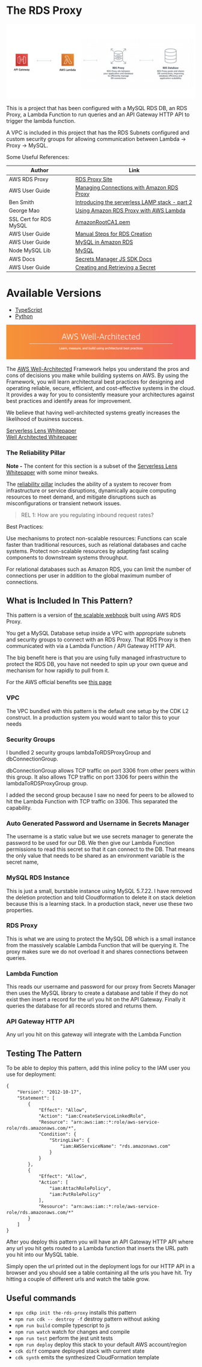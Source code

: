 # The RDS Proxy

![architecture diagram](img/arch.png)

This is a project that has been configured with a MySQL RDS DB, an RDS Proxy, a Lambda Function to run queries and an API Gateway HTTP API to trigger the lambda function.

A VPC is included in this project that has the RDS Subnets configured and custom security groups for allowing communication between Lambda -> Proxy -> MySQL.

Some Useful References:

| Author        | Link           |
| ------------- | ------------- |
| AWS RDS Proxy | [RDS Proxy Site](https://aws.amazon.com/rds/proxy/) |
| AWS User Guide | [Managing Connections with Amazon RDS Proxy](https://docs.aws.amazon.com/AmazonRDS/latest/UserGuide/rds-proxy.html)
| Ben Smith   | [Introducing the serverless LAMP stack - part 2](https://aws.amazon.com/blogs/compute/introducing-the-serverless-lamp-stack-part-2-relational-databases/)  |
| George Mao | [Using Amazon RDS Proxy with AWS Lambda](https://aws.amazon.com/blogs/compute/using-amazon-rds-proxy-with-aws-lambda/)
| SSL Cert for RDS MySQL | [AmazonRootCA1.pem](https://www.amazontrust.com/repository/AmazonRootCA1.pem) |
| AWS User Guide | [Manual Steps for RDS Creation](https://docs.aws.amazon.com/AmazonRDS/latest/UserGuide/CHAP_Tutorials.WebServerDB.CreateDBInstance.html) |
| AWS User Guide | [MySQL in Amazon RDS](https://docs.aws.amazon.com/AmazonRDS/latest/UserGuide/CHAP_MySQL.html) |
| Node MySQL Lib | [MySQL](https://github.com/mysqljs/mysql) |
| AWS Docs | [Secrets Manager JS SDK Docs](https://docs.aws.amazon.com/AWSJavaScriptSDK/latest/AWS/SecretsManager.html) |
| AWS User Guide | [Creating and Retrieving a Secret](https://docs.aws.amazon.com/secretsmanager/latest/userguide/tutorials_basic.html) |

# Available Versions

* [TypeScript](typescript)
* [Python](python)

![AWS Well Architected](img/well_architected.png)

The [AWS Well-Architected](https://aws.amazon.com/architecture/well-architected/) Framework helps you understand the pros and cons of
decisions you make while building systems on AWS. By using the Framework, you will learn architectural best practices for designing and operating reliable, secure, efficient, and cost-effective systems in the cloud. It provides a way for you to consistently measure your architectures against best practices and identify areas for improvement.

We believe that having well-architected systems greatly increases the likelihood of business success.

[Serverless Lens Whitepaper](https://d1.awsstatic.com/whitepapers/architecture/AWS-Serverless-Applications-Lens.pdf) <br />
[Well Architected Whitepaper](http://d0.awsstatic.com/whitepapers/architecture/AWS_Well-Architected_Framework.pdf)

### The Reliability Pillar

<strong>Note -</strong> The content for this section is a subset of the [Serverless Lens Whitepaper](https://d1.awsstatic.com/whitepapers/architecture/AWS-Serverless-Applications-Lens.pdf) with some minor tweaks.

The [reliability pillar](https://d1.awsstatic.com/whitepapers/architecture/AWS-Serverless-Applications-Lens.pdf#page=48) includes the ability of a system to recover from infrastructure or service disruptions, dynamically acquire computing resources to meet demand, and mitigate disruptions such as misconfigurations or transient network issues.

> REL 1: How are you regulating inbound request rates?

Best Practices:

Use mechanisms to protect non-scalable resources: Functions can scale faster than traditional resources, such as relational databases and cache systems. Protect non-scalable resources by adapting fast scaling components to downstream systems throughput.

For relational databases such as Amazon RDS, you can limit the number of connections per user in addition to the global maximum number of connections.

## What is Included In This Pattern?

This pattern is a version of [the scalable webhook](https://github.com/cdk-patterns/serverless/blob/master/the-scalable-webhook/README.md) built using AWS RDS Proxy. 

You get a MySQL Database setup inside a VPC with appropriate subnets and security groups to connect with an RDS Proxy. That RDS Proxy is then communicated with via a Lambda Function / API Gateway HTTP API.

The big benefit here is that you are using fully managed infrastructure to protect the RDS DB, you have not needed to spin up your own queue and mechanism for how rapidly to pull from it.

For the AWS official benefits see [this page](https://aws.amazon.com/rds/proxy/#Benefits)

### VPC
The VPC bundled with this pattern is the default one setup by the CDK L2 construct. In a production system you would want to tailor this to your needs

### Security Groups
I bundled 2 security groups lambdaToRDSProxyGroup and dbConnectionGroup.

dbConnectionGroup allows TCP traffic on port 3306 from other peers within this group. It also allows TCP traffic on port 3306 for peers within the lambdaToRDSProxyGroup group.

I added the second group because I saw no need for peers to be allowed to hit the Lambda Function with TCP traffic on 3306. This separated the capability.

### Auto Generated Password and Username in Secrets Manager
The username is a static value but we use secrets manager to generate the password to be used for our DB. We then give our Lambda Function permissions to read this secret so that it can connect to the DB. That means the only value that needs to be shared as an environment variable is the secret name,

### MySQL RDS Instance
This is just a small, burstable instance using MySQL 5.7.22. I have removed the deletion protection and told Cloudformation to delete it on stack deletion because this is a learning stack. In a production stack, never use these two properties.

### RDS Proxy
This is what we are using to protect the MySQL DB which is a small instance from the massively scalable Lambda Function that will be querying it. The proxy makes sure we do not overload it and shares connections between queries.

### Lambda Function
This reads our username and password for our proxy from Secrets Manager then uses the MySQL library to create a database and table if they do not exist then insert a record for the url you hit on the API Gateway. Finally it queries the database for all records stored and returns them.

### API Gateway HTTP API
Any url you hit on this gateway will integrate with the Lambda Function

## Testing The Pattern

To be able to deploy this pattern, add this inline policy to the IAM user you use for deployment:
```json5
{
    "Version": "2012-10-17",
    "Statement": [
        {
            "Effect": "Allow",
            "Action": "iam:CreateServiceLinkedRole",
            "Resource": "arn:aws:iam::*:role/aws-service-role/rds.amazonaws.com/*",
            "Condition": {
                "StringLike": {
                    "iam:AWSServiceName": "rds.amazonaws.com"
                }
            }
        },
        {
            "Effect": "Allow",
            "Action": [
                "iam:AttachRolePolicy",
                "iam:PutRolePolicy"
            ],
            "Resource": "arn:aws:iam::*:role/aws-service-role/rds.amazonaws.com/*"
        }
    ]
}
```

After you deploy this pattern you will have an API Gateway HTTP API where any url you hit gets routed to a Lambda function that inserts the URL path you hit into our MySQL table.

Simply open the url printed out in the deployment logs for our HTTP API in a browser and you should see a table containing all the urls you have hit. Try hitting a couple of different urls and watch the table grow.

## Useful commands
 * `npx cdkp init the-rds-proxy` installs this pattern
 * `npm run cdk -- destroy -f` destroy pattern without asking
 * `npm run build`   compile typescript to js
 * `npm run watch`   watch for changes and compile
 * `npm run test`    perform the jest unit tests
 * `npm run deploy`      deploy this stack to your default AWS account/region
 * `cdk diff`        compare deployed stack with current state
 * `cdk synth`       emits the synthesized CloudFormation template
